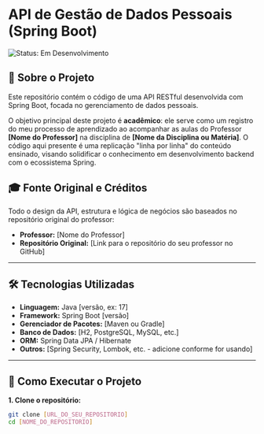 # API de Gestão de Dados Pessoais (Spring Boot)

![Status: Em Desenvolvimento](https://img.shields.io/badge/status-em_desenvolvimento-yellow)

## 📝 Sobre o Projeto

Este repositório contém o código de uma API RESTful desenvolvida com Spring Boot, focada no gerenciamento de dados pessoais.

O objetivo principal deste projeto é **acadêmico**: ele serve como um registro do meu processo de aprendizado ao acompanhar as aulas do Professor **[Nome do Professor]** na disciplina de **[Nome da Disciplina ou Matéria]**. O código aqui presente é uma replicação "linha por linha" do conteúdo ensinado, visando solidificar o conhecimento em desenvolvimento backend com o ecossistema Spring.

## 🎓 Fonte Original e Créditos

Todo o design da API, estrutura e lógica de negócios são baseados no repositório original do professor:

* **Professor:** [Nome do Professor]
* **Repositório Original:** [Link para o repositório do seu professor no GitHub]

---

## 🛠️ Tecnologias Utilizadas

* **Linguagem:** Java [versão, ex: 17]
* **Framework:** Spring Boot [versão]
* **Gerenciador de Pacotes:** [Maven ou Gradle]
* **Banco de Dados:** [H2, PostgreSQL, MySQL, etc.]
* **ORM:** Spring Data JPA / Hibernate
* **Outros:** [Spring Security, Lombok, etc. - adicione conforme for usando]

---

## 🚀 Como Executar o Projeto

**1. Clone o repositório:**
```bash
git clone [URL_DO_SEU_REPOSITORIO]
cd [NOME_DO_REPOSITORIO]
